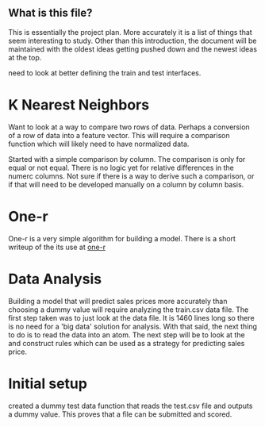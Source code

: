 What is this file?
------------------

This is essentially the project plan.  More accurately it is a list of things that seem interesting to
study.  Other than this introduction, the document will be maintained with the oldest ideas getting pushed
down and the newest ideas at the top.

need to look at better defining the train and test interfaces.

K Nearest Neighbors
===================
Want to look at a way to compare two rows of data.  Perhaps a conversion of a row of data into a
feature vector.  This will require a comparison function which will likely need to have normalized
data.

Started with a simple comparison by column.  The comparison is only for equal or not equal.  There is no
logic yet for relative differences in the numerc columns.  Not sure if there is a way to derive such a 
comparison, or if that will need to be developed manually on a column by column basis.

One-r
=====
One-r is a very simple algorithm for building a model.  There is a short writeup of the its use
at [one-r](one-r.md)

Data Analysis
=============
Building a model that will predict sales prices more accurately than choosing a dummy value will require
analyzing the train.csv data file.  The first step taken was to just look at the data file.  It is 1460
lines long so there is no need for a 'big data' solution for analysis.  With that said, the next thing
to do is to read the data into an atom.  The next step will be to look at the and construct rules which can
be used as a strategy for predicting sales price.

Initial setup
=============
created a dummy test data function that reads the test.csv file and outputs a dummy value.  This proves that
a file can be submitted and scored.
